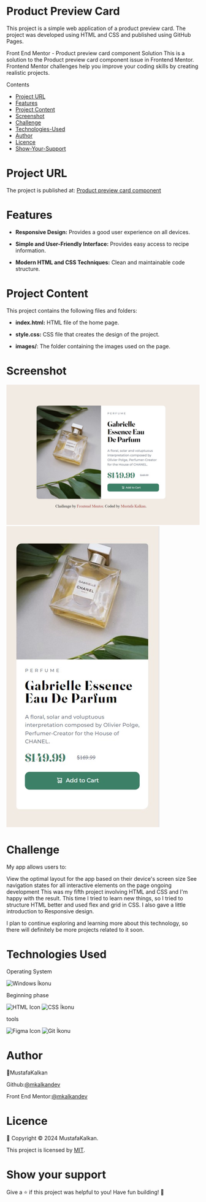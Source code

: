 # Product Preview Card

This project is a simple web application of a product preview card. The project was developed using HTML and CSS and published using GitHub Pages.

Front End Mentor - Product preview card component Solution
This is a solution to the Product preview card component issue in Frontend Mentor. Frontend Mentor challenges help you improve your coding skills by creating realistic projects.

Contents

- [Project URL](#project-urls)
- [Features](#features)
- [Project Content](#project-content)
- [Screenshot](#screenshot)
- [Challenge](#challenge)
- [Technologies-Used](#technologies-Used)
- [Author](#author)
- [Licence](#licence)
- [Show-Your-Support](#show-your-support)

# Project URL

The project is published at: [Product preview card component](https://mkalkandev.github.io/Product-preview-card-component/)

# Features

- **Responsive Design:** Provides a good user experience on all devices.
- **Simple and User-Friendly Interface:** Provides easy access to recipe information.

- **Modern HTML and CSS Techniques:** Clean and maintainable code structure.

# Project Content

This project contains the following files and folders:

- **index.html:** HTML file of the home page.

- **style.css:** CSS file that creates the design of the project.

- **images/**: The folder containing the images used on the page.

# Screenshot

![Project Image](./preview-desktop.jpg)
![Project Image](./preview-mobile.jpg)

# Challenge

My app allows users to:

View the optimal layout for the app based on their device's screen size
See navigation states for all interactive elements on the page
ongoing development
This was my fifth project involving HTML and CSS and I'm happy with the result. This time I tried to learn new things, so I tried to structure HTML better and used flex and grid in CSS. I also gave a little introduction to Responsive design.

I plan to continue exploring and learning more about this technology, so there will definitely be more projects related to it soon.

# Technologies Used

Operating System

![Windows İkonu](https://camo.githubusercontent.com/4147b3581940db2affaa27ea9357891c59a1cb3efe74fd025cd4022c0d591114/68747470733a2f2f696d672e736869656c64732e696f2f62616467652f57696e646f77732d3031374144373f7374796c653d666f722d7468652d6261646765266c6f676f3d77696e646f7773266c6f676f436f6c6f723d7768697465)


Beginning phase

![HTML Icon](https://img.shields.io/badge/HTML-5-red?style=for-the-badge&logo=html5&logoColor=white) ![CSS İkonu](https://img.shields.io/badge/CSS-3-blue?style=for-the-badge&logo=css3&logoColor=white)


tools

![Figma Icon](https://img.shields.io/badge/Figma-8A019C?style=for-the-badge&logo=figma&logoColor=white) ![Git İkonu](https://img.shields.io/badge/Git-F1502F?style=for-the-badge&logo=git&logoColor=white)




# Author

👤MustafaKalkan

Github:<a href="https://github.com/mkalkandev/" target="_blank">@mkalkandev</a>

Front End Mentor:<a href="https://www.frontendmentor.io/profile/mkalkandev" target="_blank">@mkalkandev</a>

# Licence

📝 Copyright © 2024 MustafaKalkan.

This project is licensed by [MIT](./LICENSE).

# Show your support

Give a ⭐️ if this project was helpful to you! Have fun building! 🚀
